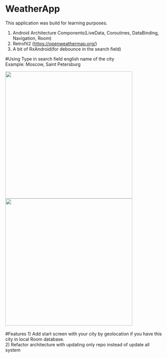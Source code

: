 # WeatherApp

This application was build for learning purposes.
1) Android Architecture Components(LiveData, Coroutines, DataBinding, Navigation, Room)
2) Retrofit2 (https://openweathermap.org/)
3) A bit of RxAndroid(for debounce in the search field)

#Using
Type in search field english name of the city<br>
Example: Moscow, Saint Petersburg

<div>
<img src="https://sun9-35.userapi.com/c853620/v853620088/2043e2/TXIz561YJaQ.jpg" height="400" width=auto>  
<img src="https://sun9-46.userapi.com/c854428/v854428088/204969/QJ2psGClzBE.jpg" height="400" width=auto>
</div>

<br>
#Features
1) Add start screen with your city by geolocation if you have this city in local Room database.<br>
2) Refactor architecture with updating only repo instead of update all system


